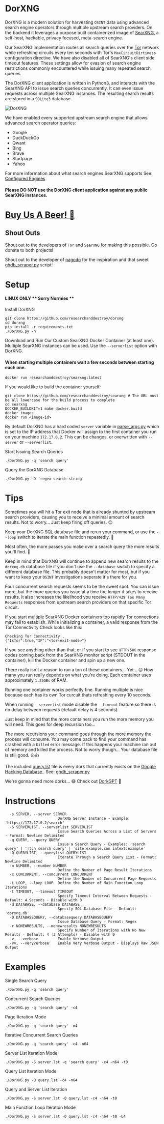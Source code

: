 # DorXNG
DorXNG is a modern solution for harvesting `OSINT` data using advanced search engine operators through multiple upstream search providers. On the backend it leverages a purpose built containerized image of [SearXNG](https://docs.searxng.org/), a self-host, hackable, privacy focused, meta-search engine.

Our SearXNG implementation routes all search queries over the [Tor](https://www.torproject.org/) network while refreshing circuits every ten seconds with Tor's `MaxCircuitDirtiness` configuration directive. We have also disabled all of SearXNG's client side timeout features. These settings allow for evasion of search engine restrictions commonly encountered while issuing many repeated search queries.

The DorXNG client application is written in Python3, and interacts with the SearXNG API to issue search queries concurrently. It can even issue requests across multiple SearXNG instances. The resulting search results are stored in a `SQLite3` database.

![DorXNG](dorxng.gif)

We have enabled every supported upstream search engine that allows advanced search operator queries:

- Google
- DuckDuckGo
- Qwant
- Bing
- Brave
- Startpage
- Yahoo

For more information about what search engines SearXNG supports See: [Configured Engines](https://docs.searxng.org/user/configured_engines.html)

#### Please DO NOT use the DorXNG client application against any public SearXNG instances.

# [Buy Us A Beer! 🍺](https://www.buymeacoffee.com/researchanddestroy)

## Shout Outs

Shout out to the developers of `Tor` and `SearXNG` for making this possible. Go donate to both projects!

Shout out to the developer of [pagodo](https://github.com/opsdisk/pagodo) for the inspiration and that sweet [ghdb_scraper.py](https://github.com/opsdisk/pagodo/blob/master/ghdb_scraper.py) script!

# Setup

#### LINUX ONLY ** Sorry Normies **

Install DorXNG

```
git clone https://github.com/researchanddestroy/dorxng
cd dorxng
pip install -r requirements.txt
./DorXNG.py -h
```

Download and Run Our Custom SearXNG Docker Container (at least one). Multiple SearXNG instances can be used. Use the `--serverlist` option with DorXNG.

#### When starting multiple containers wait a few seconds between starting each one.
```
docker run researchanddestroy/searxng:latest
```

If you would like to build the container yourself:
```
git clone https://github.com/researchanddestroy/searxng # The URL must be all lowercase for the build process to complete
cd searxng
DOCKER_BUILDKIT=1 make docker.build
docker images
docker run <image-id>
```
By default DorXNG has a hard coded `server` variable in [parse_args.py](https://github.com/ResearchandDestroy/DorXNG/blob/main/parse_args.py) which is set to the IP address that Docker will assign to the first container you run on your machine `172.17.0.2`. This can be changes, or overwritten with `--server` or `--serverlist`.

Start Issuing Search Queries
```
./DorXNG.py -q 'search query'
```

Query the DorXNG Database
```
./DorXNG.py -D 'regex search string'
```

# Tips

Sometimes you will hit a Tor exit node that is already shunted by upstream search providers, causing you to receive a minimal amount of search results. Not to worry... Just keep firing off queries. 😉

Keep your DorXNG SQL database file and rerun your command, or use the `--loop` switch to iterate the main function repeatedly. 🔁

Most often, the more passes you make over a search query the more results you'll find. 🍻

Keep in mind that DorXNG will continue to append new search results to the `dorxng.db` database file if you don't use the `--database` switch to specify a different database file. This probably doesn't matter for most, but if you want to keep your `OSINT` investigations seperate it's there for you. 

Four concurrent search requests seems to be the sweet spot. You can issue more, but the more queries you issue at a time the longer it takes to receive results. It also increases the likelihood you receive `HTTP/429 Too Many Requests` responses from upstream search providers on that specific Tor circuit.

If you start multiple SearXNG Docker containers too rapidly Tor connections may fail to establish.
While initializing a container, a valid response from the Tor Connectivity Check looks like this:
```
Checking Tor Connectivity..
{"IsTor":true,"IP":"<tor-exit-node>"}
```
If you see anything other than that, or if you start to see `HTTP/500` response codes coming back from the SearXNG monitor script (STDOUT in the container), kill the Docker container and spin up a new one.

There really isn't a reason to run a ton of these containers... Yet... 😉 How many you run really depends on what you're doing. Each container uses approximately `1.25GBs` of RAM.

Running one container works perfectly fine. Running multiple is nice because each has its own Tor curcuit thats refreshing every 10 seconds.

When running `--serverlist` mode disable the `--timeout` feature so there is no delay between requests (default delay is 4 seconds).

Just keep in mind that the more containers you run the more memory you will need. This goes for deep recursion too...

The more recursions your command goes through the more memory the process will consume. You may come back to find your command has crashed with a `Killed` error message. If this happens your machine ran out of memory and killed the process. Not to worry though... Your database file is still good. 👍👍

The included [query.lst](https://github.com/ResearchandDestroy/DorXNG/blob/main/query.lst) file is every dork that currently exists on the [Google Hacking Database
](https://www.exploit-db.com/google-hacking-database). See: [ghdb_scraper.py](https://github.com/opsdisk/pagodo/blob/master/ghdb_scraper.py)

We're gonna need more dorks... 😅 Check out [DorkGPT](https://www.dorkgpt.com/) 👀

# Instructions

```
  -s SERVER, --server SERVER
                        DorXNG Server Instance - Example: 'https://172.17.0.2/search'
  -S SERVERLIST, --serverlist SERVERLIST
                        Issue Search Queries Across a List of Servers - Format: Newline Delimited
  -q QUERY, --query QUERY
                        Issue a Search Query - Examples: 'search query' | '!tch search query' | 'site:example.com intext:example'
  -Q QUERYLIST, --querylist QUERYLIST
                        Iterate Through a Search Query List - Format: Newline Delimited
  -n NUMBER, --number NUMBER
                        Define the Number of Page Result Iterations
  -c CONCURRENT, --concurrent CONCURRENT
                        Define the Number of Concurrent Page Requests
  -L LOOP, --loop LOOP  Define the Number of Main Function Loop Iterations
  -t TIMEOUT, --timeout TIMEOUT
                        Specify Timeout Interval Between Requests - Default: 4 Seconds - Disable with 0
  -d DATABASE, --database DATABASE
                        Specify SQL Database File - Default: 'dorxng.db'
  -D DATABASEQUERY, --databasequery DATABASEQUERY
                        Issue Database Query - Format: Regex
  -r NONEWRESULTS, --nonewresults NONEWRESULTS
                        Specify Number of Iterations with No New Results - Default: 4 (3 Attempts) - Disable with 0
  -v, --verbose         Enable Verbose Output
  -vv, --veryverbose    Enable Very Verbose Output - Displays Raw JSON Output
```

# Examples

Single Search Query
```
./DorXNG.py -q 'search query'
```

Concurrent Search Queries
```
./DorXNG.py -q 'search query' -c4
```

Page Iteration Mode
```
./DorXNG.py -q 'search query' -n4
```

Iterative Concurrent Search Queries
```
./DorXNG.py -q 'search query' -c4 -n64
```

Server List Iteration Mode
```
./DorXNG.py -S server.lst -q 'search query' -c4 -n64 -t0
```

Query List Iteration Mode
```
./DorXNG.py -Q query.lst -c4 -n64
```

Query and Server List Iteration
```
./DorXNG.py -S server.lst -Q query.lst -c4 -n64 -t0
```

Main Function Loop Iteration Mode
```
./DorXNG.py -S server.lst -Q query.lst -c4 -n64 -t0 -L4
```
